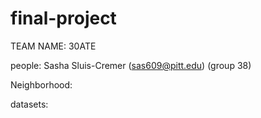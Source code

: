 # final-project

TEAM NAME: 30ATE

people: Sasha Sluis-Cremer (sas609@pitt.edu) 
  (group 38)

  
Neighborhood: 

  datasets: 
